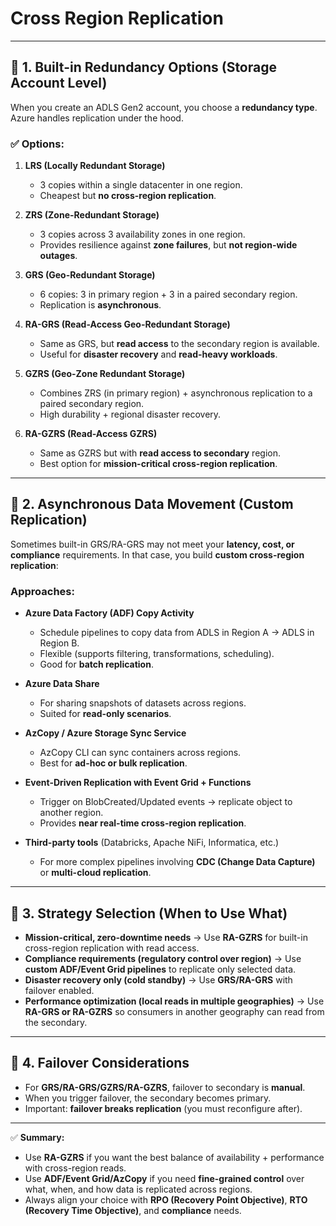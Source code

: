# Cross Region Replication

---

## 🔑 1. Built-in Redundancy Options (Storage Account Level)

When you create an ADLS Gen2 account, you choose a **redundancy type**. Azure handles replication under the hood.

### ✅ Options:

1. **LRS (Locally Redundant Storage)**

   * 3 copies within a single datacenter in one region.
   * Cheapest but **no cross-region replication**.

2. **ZRS (Zone-Redundant Storage)**

   * 3 copies across 3 availability zones in one region.
   * Provides resilience against **zone failures**, but **not region-wide outages**.

3. **GRS (Geo-Redundant Storage)**

   * 6 copies: 3 in primary region + 3 in a paired secondary region.
   * Replication is **asynchronous**.

4. **RA-GRS (Read-Access Geo-Redundant Storage)**

   * Same as GRS, but **read access** to the secondary region is available.
   * Useful for **disaster recovery** and **read-heavy workloads**.

5. **GZRS (Geo-Zone Redundant Storage)**

   * Combines ZRS (in primary region) + asynchronous replication to a paired secondary region.
   * High durability + regional disaster recovery.

6. **RA-GZRS (Read-Access GZRS)**

   * Same as GZRS but with **read access to secondary** region.
   * Best option for **mission-critical cross-region replication**.

---

## 🔑 2. Asynchronous Data Movement (Custom Replication)

Sometimes built-in GRS/RA-GRS may not meet your **latency, cost, or compliance** requirements. In that case, you build **custom cross-region replication**:

### Approaches:

* **Azure Data Factory (ADF) Copy Activity**

  * Schedule pipelines to copy data from ADLS in Region A → ADLS in Region B.
  * Flexible (supports filtering, transformations, scheduling).
  * Good for **batch replication**.

* **Azure Data Share**

  * For sharing snapshots of datasets across regions.
  * Suited for **read-only scenarios**.

* **AzCopy / Azure Storage Sync Service**

  * AzCopy CLI can sync containers across regions.
  * Best for **ad-hoc or bulk replication**.

* **Event-Driven Replication with Event Grid + Functions**

  * Trigger on BlobCreated/Updated events → replicate object to another region.
  * Provides **near real-time cross-region replication**.

* **Third-party tools** (Databricks, Apache NiFi, Informatica, etc.)

  * For more complex pipelines involving **CDC (Change Data Capture)** or **multi-cloud replication**.

---

## 🔑 3. Strategy Selection (When to Use What)

* **Mission-critical, zero-downtime needs** → Use **RA-GZRS** for built-in cross-region replication with read access.
* **Compliance requirements (regulatory control over region)** → Use **custom ADF/Event Grid pipelines** to replicate only selected data.
* **Disaster recovery only (cold standby)** → Use **GRS/RA-GRS** with failover enabled.
* **Performance optimization (local reads in multiple geographies)** → Use **RA-GRS or RA-GZRS** so consumers in another geography can read from the secondary.

---

## 🔑 4. Failover Considerations

* For **GRS/RA-GRS/GZRS/RA-GZRS**, failover to secondary is **manual**.
* When you trigger failover, the secondary becomes primary.
* Important: **failover breaks replication** (you must reconfigure after).

---

✅ **Summary:**

* Use **RA-GZRS** if you want the best balance of availability + performance with cross-region reads.
* Use **ADF/Event Grid/AzCopy** if you need **fine-grained control** over what, when, and how data is replicated across regions.
* Always align your choice with **RPO (Recovery Point Objective)**, **RTO (Recovery Time Objective)**, and **compliance** needs.
